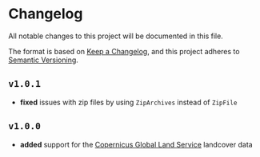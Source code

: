 # Changelog

All notable changes to this project will be documented in this file.

The format is based on [Keep a Changelog](https://keepachangelog.com/en/1.1.0/),
and this project adheres to [Semantic Versioning](https://semver.org/spec/v2.0.0.html).


## `v1.0.1`

- **fixed** issues with zip files by using `ZipArchives` instead of `ZipFile`

## `v1.0.0`

- **added** support for the [Copernicus Global Land Service](https://zenodo.org/records/3939050) landcover data

